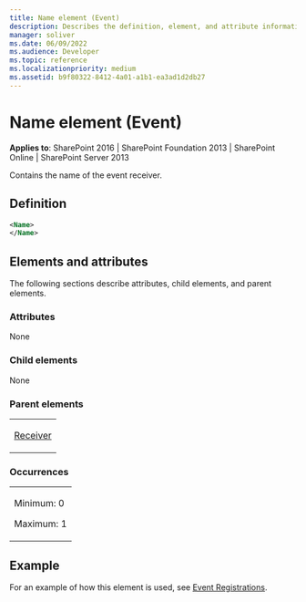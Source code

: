 ```yaml
---
title: Name element (Event)
description: Describes the definition, element, and attribute information for the Name element (Event), which contains the name of the event receiver.
manager: soliver
ms.date: 06/09/2022
ms.audience: Developer
ms.topic: reference
ms.localizationpriority: medium
ms.assetid: b9f80322-8412-4a01-a1b1-ea3ad1d2db27
---
```


# Name element (Event)

**Applies to**: SharePoint 2016 | SharePoint Foundation 2013 | SharePoint Online | SharePoint Server 2013

Contains the name of the event receiver.

## Definition

```XML
<Name>
</Name>
```

## Elements and attributes

The following sections describe attributes, child elements, and parent elements.

### Attributes

None

### Child elements

None

### Parent elements

<table>
<colgroup>
<col width="100%" />
</colgroup>
<tbody>
<tr class="odd">
<td align="left"><p><a href="receiver-element-event.md">Receiver</a></p></td>
</tr>
</tbody>
</table>

### Occurrences

<table>
<colgroup>
<col width="100%" />
</colgroup>
<tbody>
<tr class="odd">
<td align="left"><p>Minimum: 0</p>
<p>Maximum: 1</p></td>
</tr>
</tbody>
</table>

## Example

For an example of how this element is used, see [Event Registrations](event-registrations.md).
